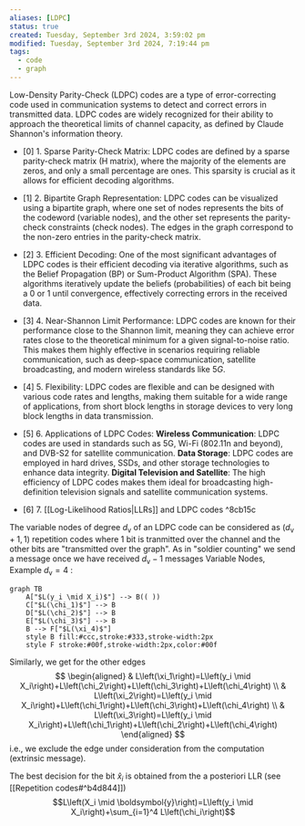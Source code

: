 ```yaml
---
aliases: [LDPC]
status: true
created: Tuesday, September 3rd 2024, 3:59:02 pm
modified: Tuesday, September 3rd 2024, 7:19:44 pm
tags:
  - code
  - graph
---
```

Low-Density Parity-Check (LDPC) codes are a type of error-correcting code used in communication systems to detect and correct errors in transmitted data. LDPC codes are widely recognized for their ability to approach the theoretical limits of channel capacity, as defined by Claude Shannon's information theory.

- [0] 1. Sparse Parity-Check Matrix: 
    LDPC codes are defined by a sparse parity-check matrix (H matrix), where the majority of the elements are zeros, and only a small percentage are ones. This sparsity is crucial as it allows for efficient decoding algorithms.
    
- [1] 2. Bipartite Graph Representation: 
    LDPC codes can be visualized using a bipartite graph, where one set of nodes represents the bits of the codeword (variable nodes), and the other set represents the parity-check constraints (check nodes). The edges in the graph correspond to the non-zero entries in the parity-check matrix.

- [2] 3. Efficient Decoding: 
    One of the most significant advantages of LDPC codes is their efficient decoding via iterative algorithms, such as the Belief Propagation (BP) or Sum-Product Algorithm (SPA). These algorithms iteratively update the beliefs (probabilities) of each bit being a 0 or 1 until convergence, effectively correcting errors in the received data.
    
- [3] 4. Near-Shannon Limit Performance: 
    LDPC codes are known for their performance close to the Shannon limit, meaning they can achieve error rates close to the theoretical minimum for a given signal-to-noise ratio. This makes them highly effective in scenarios requiring reliable communication, such as deep-space communication, satellite broadcasting, and modern wireless standards like $5 G$.
    
- [4] 5. Flexibility: 
    LDPC codes are flexible and can be designed with various code rates and lengths, making them suitable for a wide range of applications, from short block lengths in storage devices to very long block lengths in data transmission.

- [5] 6. Applications of LDPC Codes:
    **Wireless Communication**: LDPC codes are used in standards such as 5G, Wi-Fi (802.11n and beyond), and DVB-S2 for satellite communication.
    **Data Storage**: LDPC codes are employed in hard drives, SSDs, and other storage technologies to enhance data integrity.
    **Digital Television and Satellite**: The high efficiency of LDPC codes makes them ideal for broadcasting high-definition television signals and satellite communication systems.

- [6] 7. [[Log-Likelihood Ratios|LLRs]] and LDPC codes ^8cb15c

The variable nodes of degree $d_{\mathrm{v}}$ of an LDPC code can be considered as $\left(d_{\mathrm{v}}+1,1\right)$ repetition codes where 1 bit is tranmitted over the channel and the other bits are "transmitted over the graph". As in "soldier counting" we send a message once we have received $d_{\mathrm{v}}-1$ messages
Variable Nodes, Example $d_{\mathrm{v}}=4$ :

```mehrmaid
graph TB
    A["$L(y_i \mid X_i)$"] --> B(( ))
    C["$L(\chi_1)$"] --> B
    D["$L(\chi_2)$"] --> B
    E["$L(\chi_3)$"] --> B
    B --> F["$L(\xi_4)$"]
    style B fill:#ccc,stroke:#333,stroke-width:2px
    style F stroke:#00f,stroke-width:2px,color:#00f

```

Similarly, we get for the other edges
$$
\begin{aligned}
& L\left(\xi_1\right)=L\left(y_i \mid X_i\right)+L\left(\chi_2\right)+L\left(\chi_3\right)+L\left(\chi_4\right) \\
& L\left(\xi_2\right)=L\left(y_i \mid X_i\right)+L\left(\chi_1\right)+L\left(\chi_3\right)+L\left(\chi_4\right) \\
& L\left(\xi_3\right)=L\left(y_i \mid X_i\right)+L\left(\chi_1\right)+L\left(\chi_2\right)+L\left(\chi_4\right)
\end{aligned}
$$
i.e., we exclude the edge under consideration from the computation (extrinsic message).

The best decision for the bit $\hat{x}_i$ is obtained from the a posteriori LLR (see [[Repetition codes#^b4d844]])
$$L\left(X_i \mid \boldsymbol{y}\right)=L\left(y_i \mid X_i\right)+\sum_{i=1}^4 L\left(\chi_i\right)$$



